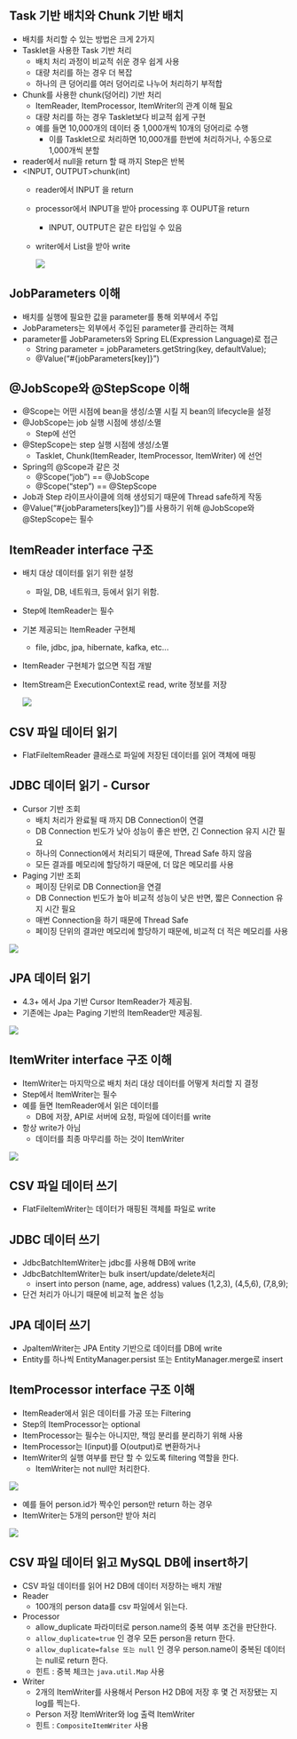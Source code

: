 ## Task 기반 배치와 Chunk 기반 배치
- 배치를 처리할 수 있는 방법은 크게 2가지
- Tasklet을 사용한 Task 기반 처리
    * 배치 처리 과정이 비교적 쉬운 경우 쉽게 사용
    * 대량 처리를 하는 경우 더 복잡
    * 하나의 큰 덩어리를 여러 덩어리로 나누어 처리하기 부적합
- Chunk를 사용한 chunk(덩어리) 기반 처리
    * ItemReader, ItemProcessor, ItemWriter의 관계 이해 필요
    * 대량 처리를 하는 경우 Tasklet보다 비교적 쉽게 구현
    * 예를 들면 10,000개의 데이터 중 1,000개씩 10개의 덩어리로 수행
        * 이를 Tasklet으로 처리하면 10,000개를 한번에 처리하거나, 수동으로 1,000개씩 분할
- reader에서 null을 return 할 때 까지 Step은 반복
- <INPUT, OUTPUT>chunk(int)
  * reader에서 INPUT 을 return
  * processor에서 INPUT을 받아 processing 후 OUPUT을 return
    * INPUT, OUTPUT은 같은 타입일 수 있음
  * writer에서 List<OUTPUT>을 받아 write
    
    ![](../../../../../resources/img/06.png)

## JobParameters 이해
- 배치를 실행에 필요한 값을 parameter를 통해 외부에서 주입
- JobParameters는 외부에서 주입된 parameter를 관리하는 객체
- parameter를 JobParameters와 Spring EL(Expression Language)로 접근
  * String parameter = jobParameters.getString(key, defaultValue);
  * @Value(“#{jobParameters[key]}”)

## @JobScope와 @StepScope 이해
- @Scope는 어떤 시점에 bean을 생성/소멸 시킬 지 bean의 lifecycle을 설정
- @JobScope는 job 실행 시점에 생성/소멸
  * Step에 선언
- @StepScope는 step 실행 시점에 생성/소멸
  * Tasklet, Chunk(ItemReader, ItemProcessor, ItemWriter) 에 선언
- Spring의 @Scope과 같은 것
  * @Scope(“job”) == @JobScope
  * @Scope(“step”) == @StepScope
- Job과 Step 라이프사이클에 의해 생성되기 때문에 Thread safe하게 작동
- @Value(“#{jobParameters[key]}”)를 사용하기 위해 @JobScope와 @StepScope는 필수

## ItemReader interface 구조
- 배치 대상 데이터를 읽기 위한 설정
  * 파일, DB, 네트워크, 등에서 읽기 위함.
- Step에 ItemReader는 필수
- 기본 제공되는 ItemReader 구현체
  * file, jdbc, jpa, hibernate, kafka, etc... 
- ItemReader 구현체가 없으면 직접 개발
- ItemStream은 ExecutionContext로 read, write 정보를 저장
  
  ![](../../../../../resources/img/07.png)

## CSV 파일 데이터 읽기
- FlatFileItemReader 클래스로 파일에 저장된 데이터를 읽어 객체에 매핑

## JDBC 데이터 읽기 - Cursor
- Cursor 기반 조회
  * 배치 처리가 완료될 때 까지 DB Connection이 연결
  * DB Connection 빈도가 낮아 성능이 좋은 반면, 긴 Connection 유지 시간 필요
  * 하나의 Connection에서 처리되기 때문에, Thread Safe 하지 않음
  * 모든 결과를 메모리에 할당하기 때문에, 더 많은 메모리를 사용
- Paging 기반 조회
  * 페이징 단위로 DB Connection을 연결
  * DB Connection 빈도가 높아 비교적 성능이 낮은 반면, 짧은 Connection 유지 시간 필요
  * 매번 Connection을 하기 때문에 Thread Safe
  * 페이징 단위의 결과만 메모리에 할당하기 때문에, 비교적 더 적은 메모리를 사용

![](../../../../../resources/img/08.png)

## JPA 데이터 읽기
- 4.3+ 에서 Jpa 기반 Cursor ItemReader가 제공됨.
- 기존에는 Jpa는 Paging 기반의 ItemReader만 제공됨.

![](../../../../../resources/img/09.png)

## ItemWriter interface 구조 이해
- ItemWriter는 마지막으로 배치 처리 대상 데이터를 어떻게 처리할 지 결정
- Step에서 ItemWriter는 필수
- 예를 들면 ItemReader에서 읽은 데이터를
  * DB에 저장, API로 서버에 요청, 파일에 데이터를 write
- 항상 write가 아님
  * 데이터를 최종 마무리를 하는 것이 ItemWriter

![](../../../../../resources/img/10.png)

## CSV 파일 데이터 쓰기
- FlatFileItemWriter는 데이터가 매핑된 객체를 파일로 write

## JDBC 데이터 쓰기
- JdbcBatchItemWriter는 jdbc를 사용해 DB에 write
- JdbcBatchItemWriter는 bulk insert/update/delete처리
  * insert into person (name, age, address) values (1,2,3), (4,5,6), (7,8,9);
- 단건 처리가 아니기 때문에 비교적 높은 성능 

## JPA 데이터 쓰기
- JpaItemWriter는 JPA Entity 기반으로 데이터를 DB에 write
- Entity를 하나씩 EntityManager.persist 또는 EntityManager.merge로 insert

## ItemProcessor interface 구조 이해
- ItemReader에서 읽은 데이터를 가공 또는 Filtering
- Step의 ItemProcessor는 optional
- ItemProcessor는 필수는 아니지만, 책임 분리를 분리하기 위해 사용
- ItemProcessor는 I(input)를 O(output)로 변환하거나
- ItemWriter의 실행 여부를 판단 할 수 있도록 filtering 역할을 한다.
  * ItemWriter는 not null만 처리한다.

![](../../../../../resources/img/11.png)
- 예를 들어 person.id가 짝수인 person만 return 하는 경우
- ItemWriter는 5개의 person만 받아 처리

![](../../../../../resources/img/12.png)

## CSV 파일 데이터 읽고 MySQL DB에 insert하기
- CSV 파일 데이터를 읽어 H2 DB에 데이터 저장하는 배치 개발
- Reader
  * 100개의 person data를 csv 파일에서 읽는다.
- Processor
  * allow_duplicate 파라미터로 person.name의 중복 여부 조건을 판단한다.
  * `allow_duplicate=true` 인 경우 모든 person을 return 한다.
  * `allow_duplicate=false 또는 null` 인 경우 person.name이 중복된 데이터는 null로 return 한다.
  * 힌트 : 중복 체크는 `java.util.Map` 사용
- Writer
  * 2개의 ItemWriter를 사용해서 Person H2 DB에 저장 후 몇 건 저장됐는 지 log를 찍는다.
  * Person 저장 ItemWriter와 log 출력 ItemWriter
  * 힌트 : `CompositeItemWriter` 사용
